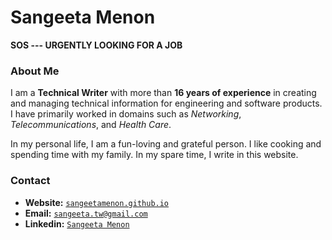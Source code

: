 # Sangeeta Menon

**SOS --- URGENTLY LOOKING FOR A JOB**

### About Me

I am a **Technical Writer** with more than **16 years of experience** in creating and managing technical information for engineering and software products. I have primarily worked in domains such as *Networking*, *Telecommunications*, and *Health Care*.

In my personal life, I am a fun-loving and grateful person. I like cooking and spending time with my family. In my spare time, I write in this website. 


### Contact

  - **Website:** [`sangeetamenon.github.io`](https://sangeetamenon.github.io)
  - **Email:** [`sangeeta.tw@gmail.com`](mailto:sangeeta1004@gmail.com)
  - **Linkedin:** [`Sangeeta Menon`](https://www.linkedin.com/in/sangeeta-menon-48a5784)